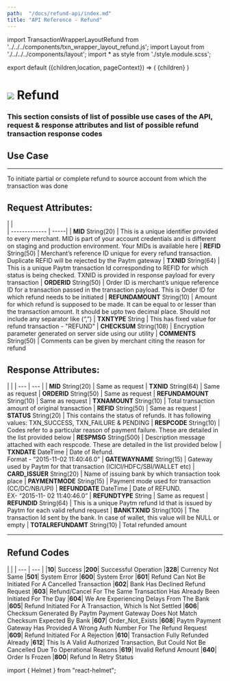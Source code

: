 ```yaml
---
path:  "/docs/refund-api/index.md"
title: "API Reference - Refund"
---    
```


import TransactionWrapperLayoutRefund from '../../../components/txn_wrapper_layout_refund.js';
import Layout from './../../../components/layout';
import * as style from './style.module.scss';

export default ({children,location, pageContext}) => (
    <Layout pageContext={pageContext}>
        <TransactionWrapperLayoutRefund checked={false}>
            {children}
        </TransactionWrapperLayoutRefund>
    </Layout>
)

<div>
<h1 className={`${style.statusHeading}`}><span><img src='/assets/tag-post.svg'/></span> Refund</h1>
</div>


### This section consists of list of possible use cases of the API, request & response attributes and list of possible refund transaction response codes 


## Use Case
---
To initiate partial or complete refund to source account from which the transaction was done

## Request Attributes:

|    |    
| ------------- | -----|
| **MID** String(20) | This is a unique identifier provided to every merchant. MID is part of your account credentials and is different on staging and production environment. Your MIDs is available here 
| **REFID** String(50) | Merchant’s reference ID unique for every refund transaction. Duplicate REFID will be rejected by the Paytm gateway
| **TXNID** String(64) | This is a unique Paytm transaction Id corresponding to REFID for which status is being checked. TXNID is provided in response payload for every transaction
| **ORDERID** String(50) | Order ID is merchant’s unique reference ID for a transaction passed in the transaction payload. This is Order ID for which refund needs to be initiated
| **REFUNDAMOUNT** String(10) | Amount for which refund is supposed to be made. It can be equal to or lesser than the transaction amount. It should be upto two decimal place. Should not include any separator like (“,”)
| **TXNTYPE** String | This has fixed value for refund transaction - "REFUND"
| **CHECKSUM** String(108) | Encryption parameter generated on server side using our utility
| **COMMENTS** String(50) | Comments can be given by merchant citing the reason for refund  

<div className={`${style.space10}`}></div>

## Response Attributes:

| |
| --- | --- |
| **MID** String(20) | Same as request
| **TXNID** String(64) | Same as request
| **ORDERID** String(50) | Same as request
| **REFUNDAMOUNT** String(10) | Same as request
| **TXNAMOUNT** String(10) | Total transaction amount of original transaction
| **REFID** String(50) | Same as request
| **STATUS** String(20) | This contains the status of refunds. It has following values: TXN_SUCCESS, TXN_FAILURE & PENDING
| **RESPCODE** String(10) | Codes refer to a particular reason of payment failure. These are detailed in the list provided below
| **RESPMSG** String(500) | Description message attached with each respcode. These are detailed in the list provided below
| **TXNDATE** DateTime | Date of Refund.<br/> Format - “2015-11-02 11:40:46.0”
| **GATEWAYNAME** String(15) | Gateway used by Paytm for that transaction (ICICI/HDFC/SBI/WALLET etc)
| **CARD_ISSUER** String(20) | Name of issuing bank by which transaction took place
| **PAYMENTMODE** String(15) | Payment mode used for transaction (CC/DC/NB/UPI)
| **REFUNDDATE** DateTime | Date of REFUND.<br/> EX- “2015-11- 02 11:40:46.0”
| **REFUNDTYPE** String | Same as request
| **REFUNDID** String(64) | This is a unique Paytm refund Id that is issued by Paytm for each valid refund request
| **BANKTXNID** String(100) | The transaction Id sent by the bank. In case of wallet, this value will be NULL or empty
| **TOTALREFUNDAMT** String(10) | Total refunded amount



---

<div className={`${style.space10}`}></div>

## Refund Codes

 | |
| --- | --- |
|**10**| Success
|**200**| Successful Operation
|**328**| Currency Not Same
|**501**| System Error
|**600**| System Error
|**601**| Refund Can Not Be Initiated For A Cancelled Transaction
|**602**| Bank Has Declined Refund Request
|**603**| Refund/Cancel For The Same Transaction Has Already Been Initiated For The Day
|**604**| We Are Experiencing Delays From The Bank
|**605**| Refund Initiated For A Transaction, Which Is Not Settled
|**606**| Checksum Generated By Paytm Payment Gateway Does Not Match Checksum Expected By Bank
|**607**| Order_Not_Exists
|**608**| Paytm Payment Gateway Has Provided A Wrong Auth Number For The Refund Request
|**609**| Refund Initiated For A Rejection
|**610**| Transaction Fully Refunded Already
|**612**| This Is A Valid Authorized Transaction, But Could Not Be Cancelled Due To Operational Reasons
|**619**| Invalid Refund Amount
|**640**| Order Is Frozen
|**800**| Refund In Retry Status




import { Helmet } from "react-helmet";

<Helmet>
    <title>API Reference - Refund</title>
</Helmet>